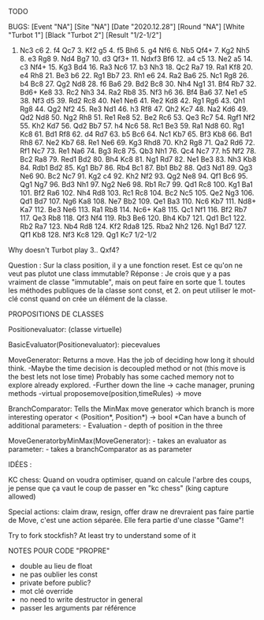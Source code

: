 TODO

BUGS:
[Event "NA"]
[Site "NA"]
[Date "2020.12.28"]
[Round "NA"]
[White "Turbot 1"]
[Black "Turbot 2"]
[Result "1/2-1/2"]

1. Nc3 c6 2. f4 Qc7 3. Kf2 g5 4. f5 Bh6 5. g4 Nf6 6. Nb5 Qf4+ 7. Kg2 Nh5 8. e3 Rg8 9. Nd4 Bg7 10. d3 Qf3+ 11. Ndxf3 Bf6 12. a4 c5 13. Ne2 a5 14. c3 Nf4+ 15. Kg3 Bd4 16. Ra3 Nc6 17. b3 Nh3 18. Qc2 Ra7 19. Ra1 Kf8 20. e4 Rh8 21. Be3 b6 22. Rg1 Bb7 23. Rh1 e6 24. Ra2 Ba6 25. Nc1 Rg8 26. b4 Bc8 27. Qg2 Nd8 28. f6 Ba6 29. Bd2 Bc8 30. Nh4 Ng1 31. Bf4 Rb7 32. Bd6+ Ke8 33. Rc2 Nh3 34. Ra2 Rb8 35. Nf3 h6 36. Bf4 Ba6 37. Ne1 e5 38. Nf3 d5 39. Rd2 Rc8 40. Ne1 Ne6 41. Re2 Kd8 42. Rg1 Rg6 43. Qh1 Rg8 44. Qg2 Nf2 45. Re3 Nd1 46. h3 Rf8 47. Qh2 Kc7 48. Na2 Kd6 49. Qd2 Nd8 50. Ng2 Rh8 51. Re1 Re8 52. Be2 Rc6 53. Qe3 Rc7 54. Rgf1 Nf2 55. Kh2 Kd7 56. Qd2 Bb7 57. h4 Nc6 58. Rc1 Be3 59. Ra1 Nd8 60. Rg1 Kc8 61. Bd1 Rf8 62. d4 Rd7 63. b5 Bc6 64. Nc1 Kb7 65. Bf3 Kb8 66. Bd1 Rh8 67. Ne2 Kb7 68. Re1 Ne6 69. Kg3 Rhd8 70. Kh2 Rg8 71. Qa2 Rd6 72. Rf1 Nc7 73. Re1 Na6 74. Bg3 Rc8 75. Qb3 Nh1 76. Qc4 Nc7 77. h5 Nf2 78. Bc2 Ra8 79. Red1 Bd2 80. Bh4 Kc8 81. Ng1 Rd7 82. Ne1 Be3 83. Nh3 Kb8 84. Rdb1 Bd2 85. Kg1 Bb7 86. Rb4 Bc1 87. Bb1 Bb2 88. Qd3 Nd1 89. Qg3 Ne6 90. Bc2 Nc7 91. Kg2 c4 92. Kh2 Nf2 93. Qg2 Ne8 94. Qf1 Bc6 95. Qg1 Ng7 96. Bd3 Nh1 97. Ng2 Ne6 98. Rb1 Rc7 99. Qd1 Rc8 100. Kg1 Ba1 101. Bf2 Ra6 102. Nh4 Rd8 103. Rc1 Rc8 104. Bc2 Nc5 105. Qe2 Ng3 106. Qd1 Bd7 107. Ng6 Ka8 108. Ne7 Bb2 109. Qe1 Ba3 110. Nc6 Kb7 111. Nd8+ Ka7 112. Be3 Ne6 113. Ra1 Rb8 114. Nc6+ Ka8 115. Qc1 Nf1 116. Bf2 Rb7 117. Qe3 Rb8 118. Qf3 Nf4 119. Rb3 Be6 120. Bh4 Kb7 121. Qd1 Bc1 122. Rb2 Ra7 123. Nb4 Rd8 124. Kf2 Rda8 125. Rba2 Nh2 126. Ng1 Bd7 127. Qf1 Kb8 128. Nf3 Kc8 129. Qg1 Kc7 1/2-1/2

Why doesn't Turbot play 3.. Qxf4?


Question :
    Sur la class position, il y a une fonction reset. Est ce qu'on ne veut pas plutot une class immutable?
Réponse :
    Je crois que y a pas vraiment de classe "immutable", mais on peut faire en sorte que 1. toutes les méthodes publiques de la classe sont const, et 2. on peut utiliser
    le mot-clé const quand on crée un élément de la classe.


PROPOSITIONS DE CLASSES

Positionevaluator:
    (classe virtuelle)

BasicEvaluator(Positionevaluator):
    piecevalues

MoveGenerator:
    Returns a move. Has the job of deciding how long it should think.
        -Maybe the time decision is decoupled method or not (this move is the best lets not lose time)
    Probably has some cached memory not to explore already explored.
        -Further down the line -> cache manager, pruning
    methods 
        -virtual proposemove(position,timeRules) -> move

BranchComparator:
    Tells the MinMax move generator which branch is more interesting
    operator < (Position*, Position*) -> bool
    *Can have a bunch of additional parameters:
        - Evaluation
        - depth of position in the three

MoveGeneratorbyMinMax(MoveGenerator):
    - takes an evaluator as parameter:
    - takes a branchComparator as as parameter
    

    
IDÉES :

KC chess:
Quand on voudra optimiser, quand on calcule l'arbre des coups, je pense que ça vaut le coup de passer en "kc chess" (king capture allowed)

Special actions:
claim draw, resign, offer draw ne drevraient pas faire partie de Move, c'est une action séparée. Elle fera partie d'une classe "Game"!

Try to fork stockfish? At least try to understand some of it


NOTES POUR CODE "PROPRE"
- double au lieu de float
- ne pas oublier les const
- private before public?
- mot clé override
- no need to write destructor in general
- passer les arguments par référence
